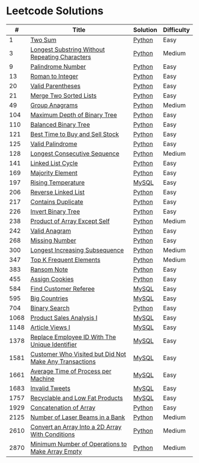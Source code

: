 # Leetcode Solutions

| #    | Title                                                                                                                                           | Solution                                                                         | Difficulty |
| ---- | ----------------------------------------------------------------------------------------------------------------------------------------------- | -------------------------------------------------------------------------------- | ---------- |
| 1    | [Two Sum](https://leetcode.com/problems/two-sum/)                                                                                               | [Python](./Python/1-two-sum.py)                                                  | Easy       |
| 3    | [Longest Substring Without Repeating Characters](https://leetcode.com/problems/longest-substring-without-repeating-characters/)                 | [Python](./Python/3-longest-substring-without-repeating-characters.py)           | Medium     |
| 9    | [Palindrome Number](https://leetcode.com/problems/palindrome-number/)                                                                           | [Python](./Python/9-palindrome-number.py)                                        | Easy       |
| 13   | [Roman to Integer](https://leetcode.com/problems/roman-to-integer/)                                                                             | [Python](./Python/13-roman-to-integer.py)                                        | Easy       |
| 20   | [Valid Parentheses](https://leetcode.com/problems/valid-parentheses/)                                                                           | [Python](./Python/20-valid-parentheses.py)                                       | Easy       |
| 21   | [Merge Two Sorted Lists](https://leetcode.com/problems/merge-two-sorted-lists/)                                                                 | [Python](./Python/21-merge-two-sorted-lists.py)                                  | Easy       |
| 49   | [Group Anagrams](https://leetcode.com/problems/group-anagrams/)                                                                                 | [Python](./Python/49-group-anagrams.py)                                          | Medium     |
| 104  | [Maximum Depth of Binary Tree](https://leetcode.com/problems/maximum-depth-of-binary-tree/)                                                     | [Python](./Python/104-maximum-depth-of-binary-tree.py)                           | Easy       |
| 110  | [Balanced Binary Tree](https://leetcode.com/problems/balanced-binary-tree/)                                                                     | [Python](./Python/110-balanced-binary-tree.py)                                   | Easy       |
| 121  | [Best Time to Buy and Sell Stock](https://leetcode.com/problems/best-time-to-buy-and-sell-stock/)                                               | [Python](./Python/121-best-time-to-buy-and-sell-stock.py)                        | Easy       |
| 125  | [Valid Palindrome](https://leetcode.com/problems/valid-palindrome/)                                                                             | [Python](./Python/125-valid-palindrome.py)                                       | Easy       |
| 128  | [Longest Consecutive Sequence](https://leetcode.com/problems/longest-consecutive-sequence/)                                                     | [Python](./Python/128-longest-consecutive-sequence.py)                           | Medium     |
| 141  | [Linked List Cycle](https://leetcode.com/problems/linked-list-cycle/)                                                                           | [Python](./Python/141-linked-list-cycle.py)                                      | Easy       |
| 169  | [Majority Element](https://leetcode.com/problems/majority-element/)                                                                             | [Python](./Python/169-majority-element.py)                                       | Easy       |
| 197  | [Rising Temperature](https://leetcode.com/problems/rising-temperature/)                                                                         | [MySQL](./MySQL/197-rising-temperature.sql)                                      | Easy       |
| 206  | [Reverse Linked List](https://leetcode.com/problems/reverse-linked-list/)                                                                       | [Python](./Python/206-reverse-linked-list.py)                                    | Easy       |
| 217  | [Contains Duplicate](https://leetcode.com/problems/contains-duplicate/)                                                                         | [Python](./Python/217-contains-duplicate.py)                                     | Easy       |
| 226  | [Invert Binary Tree](https://leetcode.com/problems/invert-binary-tree/)                                                                         | [Python](./Python/226-invert-binary-tree.py)                                     | Easy       |
| 238  | [Product of Array Except Self](https://leetcode.com/problems/product-of-array-except-self/)                                                     | [Python](./Python/238-product-of-array-except-self.py)                           | Medium     |
| 242  | [Valid Anagram](https://leetcode.com/problems/valid-anagram/)                                                                                   | [Python](./Python/242-valid-anagram.py)                                          | Easy       |
| 268  | [Missing Number](https://leetcode.com/problems/missing-number/)                                                                                 | [Python](./Python/268-missing-number.py)                                         | Easy       |
| 300  | [Longest Increasing Subsequence](https://leetcode.com/problems/longest-increasing-subsequence/)                                                 | [Python](./Python/300-longest-increasing-subsequence.py)                         | Medium     |
| 347  | [Top K Frequent Elements](https://leetcode.com/problems/top-k-frequent-elements/)                                                               | [Python](./Python/347-top-k-frequent-elements.py)                                | Medium     |
| 383  | [Ransom Note](https://leetcode.com/problems/ransom-note/)                                                                                       | [Python](./Python/383-ransom-note.py)                                            | Easy       |
| 455  | [Assign Cookies](https://leetcode.com/problems/assign-cookies/)                                                                                 | [Python](./Python/455-assign-cookies.py)                                         | Easy       |
| 584  | [Find Customer Referee](https://leetcode.com/problems/find-customer-referee/)                                                                   | [MySQL](./MySQL/584-find-customer-referee.sql)                                   | Easy       |
| 595  | [Big Countries](https://leetcode.com/problems/big-countries/)                                                                                   | [MySQL](./MySQL/595-big-countries.sql)                                           | Easy       |
| 704  | [Binary Search](https://leetcode.com/problems/binary-search/)                                                                                   | [Python](./Python/704-binary-search.py)                                          | Easy       |
| 1068 | [Product Sales Analysis I](https://leetcode.com/problems/product-sales-analysis-i/)                                                             | [MySQL](./MySQL/1068-product-sales-analysis-i.sql)                               | Easy       |
| 1148 | [Article Views I](https://leetcode.com/problems/article-views-i/)                                                                               | [MySQL](./MySQL/1148-article-views-I.sql)                                        | Easy       |
| 1378 | [Replace Employee ID With The Unique Identifier](https://leetcode.com/problems/replace-employee-id-with-the-unique-identifier/)                 | [MySQL](./MySQL/1378-replace-employee-id-with-the-unique-identifier.sql)         | Easy       |
| 1581 | [Customer Who Visited but Did Not Make Any Transactions](https://leetcode.com/problems/customer-who-visited-but-did-not-make-any-transactions/) | [MySQL](./MySQL/1581-customer-who-visited-but-did-not-make-any-transactions.sql) | Easy       |
| 1661 | [Average Time of Process per Machine](https://leetcode.com/problems/average-time-of-process-per-machine/)                                       | [MySQL](./MySQL/1661-average-time-of-process-per-machine.sql)                    | Easy       |
| 1683 | [Invalid Tweets](https://leetcode.com/problems/invalid-tweets/)                                                                                 | [MySQL](./MySQL/1683-invalid-tweets.sql)                                         | Easy       |
| 1757 | [Recyclable and Low Fat Products](https://leetcode.com/problems/recyclable-and-low-fat-products/)                                               | [MySQL](./MySQL/1757-recyclable-and-low-fat-products.sql)                        | Easy       |
| 1929 | [Concatenation of Array](https://leetcode.com/problems/concatenation-of-array/)                                                                 | [Python](./Python/1929-concatenation-of-array.py)                                | Easy       |
| 2125 | [Number of Laser Beams in a Bank](https://leetcode.com/problems/number-of-laser-beams-in-a-bank/)                                               | [Python](./Python/2125-number-of-laser-beams-in-a-bank.py.py)                    | Medium     |
| 2610 | [Convert an Array Into a 2D Array With Conditions](https://leetcode.com/problems/convert-an-array-into-a-2d-array-with-conditions/)             | [Python](./Python/2610-convert-an-array-into-a-2d-array-with-conditions.py)      | Medium     |
| 2870 | [Minimum Number of Operations to Make Array Empty](https://leetcode.com/problems/minimum-number-of-operations-to-make-array-empty/)             | [Python](./Python/2870-minimum-number-of-operations-to-make-array-empty.py)      | Medium     |
